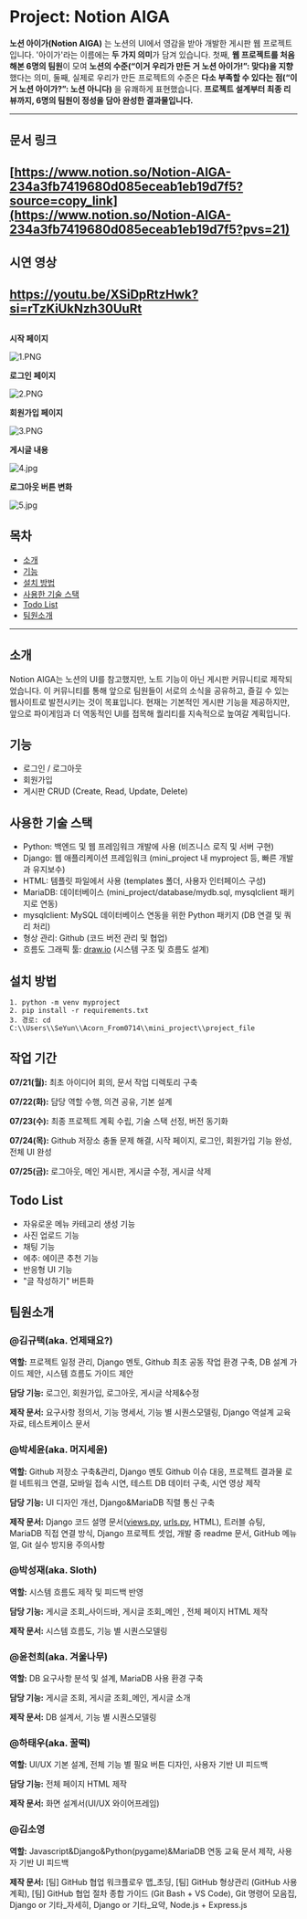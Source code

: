 # Project: Notion AIGA

**노션 아이가(Notion AIGA)** 는 노션의 UI에서 영감을 받아 개발한 게시판 웹 프로젝트입니다.
'아이가'라는 이름에는 **두 가지 의미**가 담겨 있습니다.
첫째, **웹 프로젝트를 처음 해본 6명의 팀원**이 모여 **노션의 수준(“이거 우리가 만든 거 노션 아이가!”: 맞다)을 지향** 했다는 의미,
둘째, 실제로 우리가 만든 프로젝트의 수준은 **다소 부족할 수 있다는 점(“이거 노션 아이가?”: 노션 아니다)** 을 유쾌하게 표현했습니다.
**프로젝트 설계부터 최종 리뷰까지, 6명의 팀원이 정성을 담아 완성한 결과물입니다.**

---

## 문서 링크

## [https://www.notion.so/Notion-AIGA-234a3fb7419680d085eceab1eb19d7f5?source=copy_link](https://www.notion.so/Notion-AIGA-234a3fb7419680d085eceab1eb19d7f5?pvs=21)

## 시연 영상

## https://youtu.be/XSiDpRtzHwk?si=rTzKiUkNzh30UuRt

## <UI>

**시작 페이지**

![1.PNG](UI/1.PNG)

**로그인 페이지**

![2.PNG](UI/2.PNG)

**회원가입 페이지**

![3.PNG](UI/3.PNG)

**게시글 내용**

![4.jpg](UI/4.jpg)

**로그아웃 버튼 변화**

![5.jpg](UI/5.jpg)

## 목차

- [소개](https://www.notion.so/readme-txt-23ba3fb74196800cade9c288431df5b8?pvs=21)
- [기능](https://www.notion.so/readme-txt-23ba3fb74196800cade9c288431df5b8?pvs=21)
- [설치 방법](https://www.notion.so/readme-txt-23ba3fb74196800cade9c288431df5b8?pvs=21)
- [사용한 기술 스택](https://www.notion.so/readme-txt-23ba3fb74196800cade9c288431df5b8?pvs=21)
- [Todo List](https://www.notion.so/readme-txt-23ba3fb74196800cade9c288431df5b8?pvs=21)
- [팀원소개](https://www.notion.so/readme-txt-23ba3fb74196800cade9c288431df5b8?pvs=21)

---

## 소개

Notion AIGA는 노션의 UI를 참고했지만, 노트 기능이 아닌 게시판 커뮤니티로 제작되었습니다.
이 커뮤니티를 통해 앞으로 팀원들이 서로의 소식을 공유하고, 즐길 수 있는 웹사이트로 발전시키는 것이 목표입니다.
현재는 기본적인 게시판 기능을 제공하지만, 앞으로 파이게임과 더 역동적인 UI를 접목해 퀄리티를 지속적으로 높여갈 계획입니다.

## 기능

- 로그인 / 로그아웃
- 회원가입
- 게시판 CRUD (Create, Read, Update, Delete)

## 사용한 기술 스택

- Python: 백엔드 및 웹 프레임워크 개발에 사용 (비즈니스 로직 및 서버 구현)
- Django: 웹 애플리케이션 프레임워크 (mini_project 내 myproject 등, 빠른 개발과 유지보수)
- HTML: 템플릿 파일에서 사용 (templates 폴더, 사용자 인터페이스 구성)
- MariaDB: 데이터베이스 (mini_project/database/mydb.sql, mysqlclient 패키지로 연동)
- mysqlclient: MySQL 데이터베이스 연동을 위한 Python 패키지 (DB 연결 및 쿼리 처리)
- 형상 관리: Github (코드 버전 관리 및 협업)
- 흐름도 그래픽 툴: [draw.io](http://draw.io/) (시스템 구조 및 흐름도 설계)

## 설치 방법

```
1. python -m venv myproject
2. pip install -r requirements.txt
3. 경로: cd C:\\Users\\SeYun\\Acorn_From0714\\mini_project\\project_file

```

## 작업 기간

**07/21(월):** 최초 아이디어 회의, 문서 작업 디렉토리 구축

**07/22(화):** 담당 역할 수행, 의견 공유, 기본 설계

**07/23(수):** 최종 프로젝트 계획 수립, 기술 스택 선정, 버전 동기화

**07/24(목):** Github 저장소 충돌 문제 해결, 시작 페이지, 로그인, 회원가입 기능 완성, 전체 UI 완성

**07/25(금):** 로그아웃, 메인 게시판, 게시글 수정, 게시글 삭제

## Todo List

- 자유로운 메뉴 카테고리 생성 기능
- 사진 업로드 기능
- 채팅 기능
- 에추: 에이콘 추천 기능
- 반응형 UI 기능
- "글 작성하기" 버튼화

## 팀원소개

### @김규택(aka. 언제돼요?)

**역할:** 프로젝트 일정 관리, Django 멘토, Github 최초 공동 작업 환경 구축, DB 설계 가이드 제안, 시스템 흐름도 가이드 제안

**담당 기능:** 로그인, 회원가입, 로그아웃, 게시글 삭제&수정

**제작 문서:** 요구사항 정의서, 기능 명세서, 기능 별 시퀀스모델링, Django 역설계 교육 자료, 테스트케이스 문서

### @박세윤(aka. 머지세윤)

**역할:** Github 저장소 구축&관리, Django 멘토 Github 이슈 대응, 프로젝트 결과물 로컬 네트워크 연결, 모바일 접속 시연, 테스트 DB 데이터 구축, 시연 영상 제작

**담당 기능:** UI 디자인 개선, Django&MariaDB 직렬 통신 구축

**제작 문서:** Django 코드 설명 문서([views.py](http://views.py/), [urls.py](http://urls.py/), HTML), 트러블 슈팅, MariaDB 직접 연결 방식, Django 프로젝트 셋업, 개발 중 readme 문서, GitHub 메뉴얼, Git 실수 방지용 주의사항

### @박성재(aka. Sloth)

**역할:** 시스템 흐름도 제작 및 피드백 반영

**담당 기능:** 게시글 조회_사이드바, 게시글 조회_메인 , 전체 페이지 HTML 제작

**제작 문서:** 시스템 흐름도, 기능 별 시퀀스모델링

### @윤천희(aka. 겨울나무)

**역할:** DB 요구사항 분석 및 설계, MariaDB 사용 환경 구축

**담당 기능:** 게시글 조회, 게시글 조회_메인, 게시글 소개

**제작 문서:** DB 설계서, 기능 별 시퀀스모델링

### @하태우(aka. 꿀떡)

**역할:** UI/UX 기본 설계, 전체 기능 별 필요 버튼 디자인, 사용자 기반 UI 피드백

**담당 기능:** 전체 페이지 HTML 제작

**제작 문서:** 화면 설계서(UI/UX 와이어프레임)

### @김소영

**역할:** Javascript&Django&Python(pygame)&MariaDB 연동 교육 문서 제작, 사용자 기반 UI 피드백

**제작 문서:** [팀] GitHub 협업 워크플로우 맵_초딩, [팀] GitHub 형상관리 (GitHub 사용 계획), [팀] GitHub 협업 절차 종합 가이드 (Git Bash + VS Code), Git 명령어 모음집, Django or 기타_자세히, Django or 기타_요약, Node.js + Express.js
